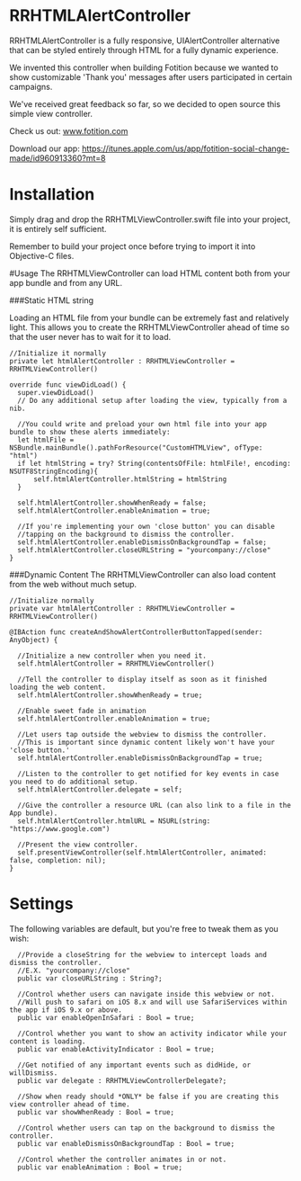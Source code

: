 # RRHTMLAlertController
RRHTMLAlertController is a fully responsive, UIAlertController alternative that can be styled entirely through HTML for a fully dynamic experience.

We invented this controller when building Fotition because we wanted to show customizable 'Thank you' messages after users participated in certain campaigns.

We've received great feedback so far, so we decided to open source this simple view controller.

Check us out:
www.fotition.com


Download our app:
https://itunes.apple.com/us/app/fotition-social-change-made/id960913360?mt=8


# Installation

Simply drag and drop the RRHTMLViewController.swift file into your project, it is entirely self sufficient.

Remember to build your project once before trying to import it into Objective-C files.

#Usage
The RRHTMLViewController can load HTML content both from your app bundle and from any URL.

###Static HTML string

Loading an HTML file from your bundle can be extremely fast and relatively light.
This allows you to create the RRHTMLViewController ahead of time so that the user never has to wait for it to load.

````
//Initialize it normally
private let htmlAlertController : RRHTMLViewController = RRHTMLViewController()
````
````
override func viewDidLoad() {
  super.viewDidLoad()
  // Do any additional setup after loading the view, typically from a nib.

  //You could write and preload your own html file into your app bundle to show these alerts immediately:
  let htmlFile = NSBundle.mainBundle().pathForResource("CustomHTMLView", ofType: "html")
  if let htmlString = try? String(contentsOfFile: htmlFile!, encoding: NSUTF8StringEncoding){
      self.htmlAlertController.htmlString = htmlString
  }

  self.htmlAlertController.showWhenReady = false;
  self.htmlAlertController.enableAnimation = true;
  
  //If you're implementing your own 'close button' you can disable
  //tapping on the background to dismiss the controller.
  self.htmlAlertController.enableDismissOnBackgroundTap = false;
  self.htmlAlertController.closeURLString = "yourcompany://close"
}
````

###Dynamic Content
The RRHTMLViewController can also load content from the web without much setup.

````
//Initialize normally
private var htmlAlertController : RRHTMLViewController = RRHTMLViewController()
````
````
@IBAction func createAndShowAlertControllerButtonTapped(sender: AnyObject) {
  
  //Initialize a new controller when you need it.
  self.htmlAlertController = RRHTMLViewController()

  //Tell the controller to display itself as soon as it finished loading the web content.
  self.htmlAlertController.showWhenReady = true;

  //Enable sweet fade in animation
  self.htmlAlertController.enableAnimation = true;

  //Let users tap outside the webview to dismiss the controller.
  //This is important since dynamic content likely won't have your 'close button.'
  self.htmlAlertController.enableDismissOnBackgroundTap = true;

  //Listen to the controller to get notified for key events in case you need to do additional setup.
  self.htmlAlertController.delegate = self;

  //Give the controller a resource URL (can also link to a file in the App bundle).
  self.htmlAlertController.htmlURL = NSURL(string: "https://www.google.com")

  //Present the view controller.
  self.presentViewController(self.htmlAlertController, animated: false, completion: nil);
}
````



# Settings
The following variables are default, but you're free to tweak them as you wish:
````
  //Provide a closeString for the webview to intercept loads and dismiss the controller.
  //E.X. "yourcompany://close"
  public var closeURLString : String?;

  //Control whether users can navigate inside this webview or not.
  //Will push to safari on iOS 8.x and will use SafariServices within the app if iOS 9.x or above.
  public var enableOpenInSafari : Bool = true;

  //Control whether you want to show an activity indicator while your content is loading.
  public var enableActivityIndicator : Bool = true;

  //Get notified of any important events such as didHide, or willDismiss.
  public var delegate : RRHTMLViewControllerDelegate?;

  //Show when ready should *ONLY* be false if you are creating this view controller ahead of time.
  public var showWhenReady : Bool = true;

  //Control whether users can tap on the background to dismiss the controller.
  public var enableDismissOnBackgroundTap : Bool = true;

  //Control whether the controller animates in or not.
  public var enableAnimation : Bool = true;
````
